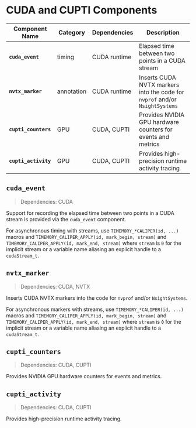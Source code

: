 # CUDA and CUPTI Components

| Component Name       | Category   | Dependencies | Description                                                                 |
| -------------------- | ---------- | ------------ | --------------------------------------------------------------------------- |
| **`cuda_event`**     | timing     | CUDA runtime | Elapsed time between two points in a CUDA stream                            |
| **`nvtx_marker`**    | annotation | CUDA runtime | Inserts CUDA NVTX markers into the code for `nvprof` and/or `NsightSystems` |
| **`cupti_counters`** | GPU        | CUDA, CUPTI  | Provides NVIDIA GPU hardware counters for events and metrics                |
| **`cupti_activity`** | GPU        | CUDA, CUPTI  | Provides high-precision runtime activity tracing                            |


## `cuda_event`

> Dependencies: CUDA

Support for recording the elapsed time between two points in a CUDA stream is provided via the `cuda_event` component.

For asynchronous timing with streams, use `TIMEMORY_*CALIPER(id, ...)` macros and `TIMEMORY_CALIPER_APPLY(id, mark_begin, stream)`
and `TIMEMORY_CALIPER_APPLY(id, mark_end, stream)` where `stream` is `0` for the implicit stream or a variable name aliasing an explicit handle to a `cudaStream_t`.

## `nvtx_marker`

> Dependencies: CUDA, NVTX

Inserts CUDA NVTX markers into the code for `nvprof` and/or `NsightSystems`.

For asynchronous markers with streams, use `TIMEMORY_*CALIPER(id, ...)` macros and `TIMEMORY_CALIPER_APPLY(id, mark_begin, stream)`
and `TIMEMORY_CALIPER_APPLY(id, mark_end, stream)` where `stream` is `0` for the implicit stream or a variable name aliasing an explicit handle to a `cudaStream_t`.

## `cupti_counters`

> Dependencies: CUDA, CUPTI

Provides NVIDIA GPU hardware counters for events and metrics.

## `cupti_activity`

> Dependencies: CUDA, CUPTI

Provides high-precision runtime activity tracing.
